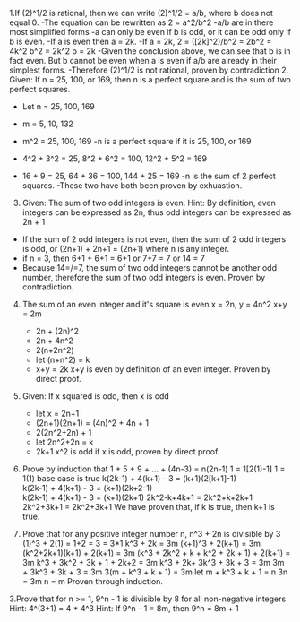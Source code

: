 1.If (2)^1/2 is rational, then we can write (2)^1/2 = a/b, where b does not equal 0.
  -The equation can be rewritten as 2 = a^2/b^2
  -a/b are in there most simplified forms
  -a can only be even if b is odd, or it can be odd only if b is even.
  -If a is even then a = 2k.
  -If a = 2k, 2 = ([2k]^2)/b^2 =
   2b^2 = 4k^2
   b^2 = 2k^2
   b = 2k
  -Given the conclusion above, we can see that b is in fact even. But b cannot be even
   when a is even if a/b are already in their simplest forms.
  -Therefore (2)^1/2 is not rational,  proven by contradiction
2. Given:  If n = 25, 100, or 169, then n is a perfect square and is the sum of two perfect squares.
  - Let n = 25, 100, 169
  - m = 5, 10, 132
  - m^2 = 25, 100, 169
  -n is a perfect square if it is 25, 100, or 169 
  
  - 4^2 + 3^2 = 25, 8^2 + 6^2 = 100, 12^2 + 5^2 = 169
  - 16 + 9 = 25, 64 + 36 = 100, 144 + 25 = 169
  -n is the sum of 2 perfect squares.
  -These two have both been proven by exhuastion.

3. Given: The sum of two odd integers is even. Hint: By definition, even integers can be expressed as 2n, thus odd integers can be expressed as 2n + 1
 - If the sum of 2 odd integers is not even, then the sum of 2 odd
   integers is odd, or (2n+1) + 2n+1 = (2n+1) where n is any integer.
 - if n = 3, then 6+1 + 6+1 = 6+1 or 7+7 = 7 or 14 = 7
 - Because 14=/=7, the sum of two odd integers cannot be another odd number, therefore
   the sum of two odd integers is even. Proven by contradiction.
	                
4. The sum of an even integer and it's square is even
     x = 2n, y = 4n^2
     x+y = 2m
   - 2n + (2n)^2
   - 2n + 4n^2 
   - 2(n+2n^2)
   - let (n+n^2) = k
   - x+y = 2k
    x+y is even by definition of an even integer. Proven by direct proof.
	
5. Given: If x squared is odd, then x is odd
   - let x = 2n+1
   - (2n+1)(2n+1) = (4n)^2 + 4n + 1
   - 2(2n^2+2n) + 1
   - let 2n^2+2n = k
   - 2k+1
   x^2 is odd if x is odd, proven by direct proof.    


1. Prove by induction that 1 + 5 + 9 + ... + (4n-3) = n(2n-1)
   1 = 1[2(1)-1]
   1 = 1(1)
   base case is true
   k(2k-1) + 4(k+1) - 3 = (k+1)(2[k+1]-1)  
   k(2k-1) + 4(k+1) - 3 = (k+1)(2k+2-1)                     
   k(2k-1) + 4(k+1) - 3 = (k+1)(2k+1)
   2k^2-k+4k+1 = 2k^2+k+2k+1
   2k^2+3k+1 = 2k^2+3k+1
   We have proven that, if k is true,  then k+1 is true.

2. Prove that for any positive integer number n, n^3 + 2n is divisible by 3
   (1)^3 + 2(1) = 1+2
              = 3
              = 3*1
   k^3 + 2k = 3m
   (k+1)^3 + 2(k+1) = 3m
   (k^2+2k+1)(k+1) + 2(k+1) = 3m
   (k^3 + 2k^2 + k + k^2 + 2k + 1) + 2(k+1) = 3m
   k^3 + 3k^2 + 3k + 1 + 2k+2 = 3m
   k^3 + 2k+ 3k^3 + 3k + 3 = 3m
   3m + 3k^3 + 3k + 3 = 3m
   3(m + k^3 + k + 1) = 3m
   let m + k^3 + k + 1 = n
   3n = 3m
   n = m
   Proven through induction.


3.Prove that for n >= 1, 9^n - 1 is divisible by 8 for all non-negative integers Hint: 4^(3+1) = 4 * 4^3 Hint: If 9^n - 1 = 8m, then 9^n = 8m + 1








   
